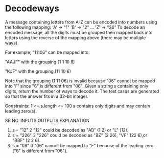 # Decodeways

A message containing letters from A-Z can be encoded into numbers using the
following mapping:
'A' -> "1"
'B' -> "2"
...
'Z' -> "26"
To decode an encoded message, all the digits must be grouped then mapped back into letters using the reverse of the mapping above (there may be multiple ways).

For example, "11106" can be mapped into:

"AAJF" with the grouping (1 1 10 6)

"KJF" with the grouping (11 10 6)

Note that the grouping (1 11 06) is invalid because "06" cannot be mapped into
'F' since "6" is different from "06".
Given a string s containing only digits, return the number of ways to decode it. The test cases are generated so that the answer fits in a 32-bit integer.

Constraints:
1 <= s.length <= 100
s contains only digits and may contain leading zero(s).

SR NO. INPUTS   OUTPUTS     EXPLANATION
1. s = "12"        2        "12" could be decoded as "AB" (1 2) or "L" (12).
2. s = "226"       3        "226" could be decoded as "BZ" (2 26), "VF" (22 6),or "BBF" (2 2 6).
3. s = "06"        0        "06" cannot be mapped to "F" because of the leading zero ("6" is different from "06").
